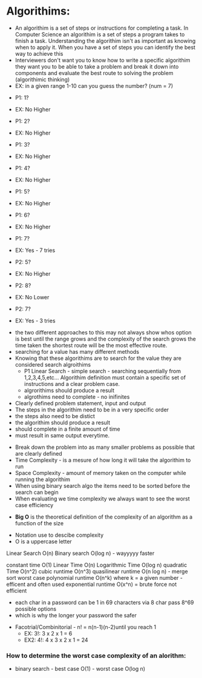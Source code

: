 # Algorithims:    
- An algorithim is a set of steps or instructions for completing a task. In Computer Science an algorithim is a set of steps a program takes to finish a task. Understanding the algorithim isn't as important as knowing when to apply it. When you have a set of steps you can identify the best way to achieve this 
- Interviewers don't want you to know how to write a specific algorithim they want you to be able to take a problem and break it down into components and evaluate the best route to solving the problem (algorithimic thinking)
- EX: in a given range 1-10 can you guess the number? (num = 7)    
* P1: 1?     
* EX: No Higher    
* P1: 2?    
* EX: No Higher    
* P1: 3?    
* EX: No Higher    
* P1: 4?    
* EX: No Higher    
* P1: 5?    
* EX: No Higher    
* P1: 6?    
* EX: No Higher    
* P1: 7?    
* EX: Yes - 7 tries    

* P2: 5?     
* EX: No Higher    
* P2: 8?    
* EX: No Lower    
* P2: 7?    
* EX: Yes - 3 tries   

- the two different approaches to this may not always show whos option is best until the range grows and the complexity of the search grows the time taken the shortest route will be the most effective route.    
- searching for a value has many different methods
- Knowing that these algorithims are to search for the value they are considered search algroithims
    * P1 Linear Search - simple search - searching sequentially from 1,2,3,4,5,etc... Algorithim definition must contain a specific set of instructions and a clear problem case. 
    - algrorithims should produce a result
    - algrothims need to complete - no inifinites    
- Clearly defined problem statement, input and output
- The steps in the algorithim need to be in a very specific order
- the steps also need to be distict
- the algorithim should produce a result
- should complete in a finite amount of time
- must result in same output everytime.


* Break down the problem into as many smaller problems as possible that are clearly defined
* Time Complexity - is a mesure of how long it will take the algorithim to run
* Space Complexity - amount of memory taken on the computer while running the algorithim 
* When using binary search algo the items need to be sorted before the search can begin
* When evaluating we time complexity we always want to see the worst case efficiency

- **Big O** is the theoretical definition of the complexity of an algorithm as a function of the size

* Notation use to descibe complexity
* O is a uppercase letter

Linear Search O(n)
Binary search O(log n) - wayyyyy faster

constant time O(1)
Linear Time O(n)
Logarithmic Time O(log n) 
quadratic Time O(n^2)
cubic runtime O(n^3)
quasilinear runtime O(n log n) - merge sort worst case
polynomial runtime O(n^k) where k = a given number -efficent and often 
        used
exponential runtime O(x^n) = brute force not efficient 
- each char in a password can be 1 in 69 characters via 8 char pass 
    8^69 possible options
- which is why the longer your password the safer
* Facotrial/Combinitorial - n! = n(n-1)(n-2)until you reach 1
    * EX: 3!: 3 x 2 x 1 = 6
    * EX2: 4!: 4 x 3 x 2 x 1 = 24

### How to determine the worst case complexity of an alorithm:
* binary search - best case O(1) - worst case O(log n) 